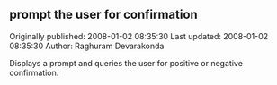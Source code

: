 ## prompt the user for confirmation 
Originally published: 2008-01-02 08:35:30 
Last updated: 2008-01-02 08:35:30 
Author: Raghuram Devarakonda 
 
Displays a prompt and queries the user for positive or negative confirmation.